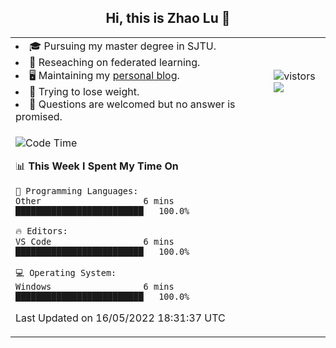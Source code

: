 <h2 align="center"> Hi, this is Zhao Lu 👋</h2>

<table style="overflow:hidden;">
    <tr> 
        <td>
            <li>🎓 Pursuing my master degree in SJTU.</li>
            <li>🌱 Reseaching on federated learning.</li>
            <li>🖥️ Maintaining my <a href="https://ifarewell.xyz">personal blog</a>.</li>
            <li>💪 Trying to lose weight.</li>
            <li>💬 Questions are welcomed but no answer is promised.</li> 
        </td>
        <td>
            <img src="https://visitor-badge.glitch.me/badge?page_id=ifarewell" alt="vistors" />
        <br>
          <img src="https://github-readme-stats.vercel.app/api?username=ifarewell&theme=graywhite&hide=prs,contribs&show_icons=true&hide_border=true&icon_color=CE1D2D&text_color=718096&bg_color=ffffff&hide_title=true" />
        </td>
    </tr>
    <tr>
        <td colspan="2">
            
<!--START_SECTION:waka-->
![Code Time](http://img.shields.io/badge/Code%20Time-143%20hrs%2014%20mins-blue)

📊 **This Week I Spent My Time On** 

```text
💬 Programming Languages: 
Other                    6 mins              █████████████████████████   100.0%

🔥 Editors: 
VS Code                  6 mins              █████████████████████████   100.0%

💻 Operating System: 
Windows                  6 mins              █████████████████████████   100.0%

```


 Last Updated on 16/05/2022 18:31:37 UTC
<!--END_SECTION:waka-->
            
</td></tr>
</table>


